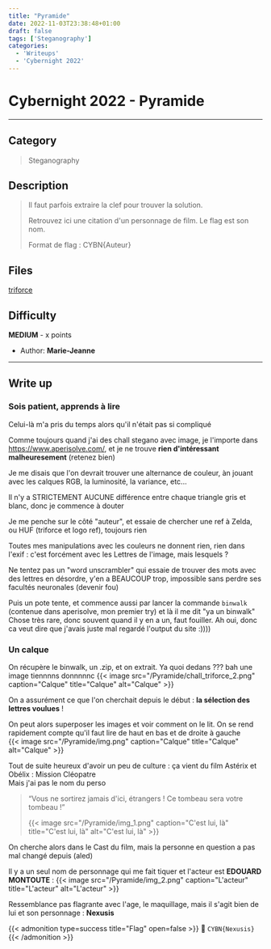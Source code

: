 ```yaml
---
title: "Pyramide"
date: 2022-11-03T23:38:48+01:00
draft: false
tags: ['Steganography']
categories:
  - 'Writeups'
  - 'Cybernight 2022'
---
```


# Cybernight 2022 - Pyramide
---

## Category

> Steganography

## Description

> Il faut parfois extraire la clef pour trouver la solution.
>
> Retrouvez ici une citation d'un personnage de film. Le flag est son nom.
>
> Format de flag : CYBN{Auteur}

## Files

[triforce](/Pyramide/triforce.png)

## Difficulty

**MEDIUM** - x points

- Author: **Marie-Jeanne**
---

## Write up

### Sois patient, apprends à lire
Celui-là m'a pris du temps alors qu'il n'était pas si compliqué

Comme toujours quand j'ai des chall stegano avec image, je l'importe dans https://www.aperisolve.com/, et je ne trouve **rien d'intéressant malheuresement** (retenez bien)

Je me disais que l'on devrait trouver une alternance de couleur, àn jouant avec les calques RGB, la luminosité, la variance, etc...

Il n'y a STRICTEMENT AUCUNE différence entre chaque triangle gris et blanc, donc je commence à douter

Je me penche sur le côté "auteur", et essaie de chercher une ref à Zelda, ou HUF (triforce et logo ref), toujours rien

Toutes mes manipulations avec les couleurs ne donnent rien, rien dans l'exif : c'est forcément avec les Lettres de l'image, mais lesquels ?

Ne tentez pas un "word unscrambler" qui essaie de trouver des mots avec des lettres en désordre, y'en a BEAUCOUP trop, impossible sans perdre ses facultés neuronales (devenir fou)


Puis un pote tente, et commence aussi par lancer la commande `binwalk` (contenue dans aperisolve, mon premier try) et là il me dit "ya un binwalk"
Chose très rare, donc souvent quand il y en a un, faut fouiller.
Ah oui, donc ca veut dire que j'avais juste mal regardé l'output du site :))))

### Un calque

On récupère le binwalk, un .zip, et on extrait. Ya quoi dedans ??? bah une image tiennnns donnnnnc
{{< image src="/Pyramide/chall_triforce_2.png" caption="Calque" title="Calque" alt="Calque" >}}

On a assurément ce que l'on cherchait depuis le début : **la sélection des lettres voulues** !

On peut alors superposer les images et voir comment on le lit. On se rend rapidement compte qu'il faut lire de haut en bas et de droite à gauche<br/>
{{< image src="/Pyramide/img.png" caption="Calque" title="Calque" alt="Calque" >}}

Tout de suite heureux d'avoir un peu de culture : ça vient du film Astérix et Obélix : Mission Cléopatre<br/>
Mais j'ai pas le nom du perso

> “Vous ne sortirez jamais d'ici, étrangers ! Ce tombeau sera votre tombeau !”
>
> {{< image src="/Pyramide/img_1.png" caption="C'est lui, là" title="C'est lui, là" alt="C'est lui, là" >}}


On cherche alors dans le Cast du film, mais la personne en question a pas mal changé depuis (aled)

Il y a un seul nom de personnage qui me fait tiquer et l'acteur est **EDOUARD MONTOUTE** :
{{< image src="/Pyramide/img_2.png" caption="L'acteur" title="L'acteur" alt="L'acteur" >}}


Ressemblance pas flagrante avec l'age, le maquillage, mais il s'agit bien de lui et son personnage : **Nexusis**

{{< admonition type=success title="Flag" open=false >}}
:triangular_flag_on_post: `CYBN{Nexusis}`
{{< /admonition >}}
